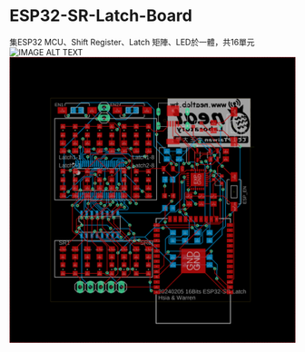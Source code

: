 # ESP32-SR-Latch-Board  
集ESP32 MCU、Shift Register、Latch 矩陣、LED於一體，共16單元  
![IMAGE ALT TEXT](https://github.com/HHHsia/ESP32-SR-Latch-Board/blob/main/0205sch.png)
![IMAGE ALT TEXT](https://github.com/HHHsia/ESP32-SR-Latch-Board/blob/main/0205brd.png)
